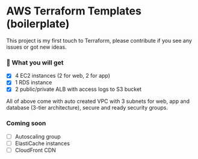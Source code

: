 # AWS Terraform Templates (boilerplate)
This project is my first touch to Terraform, please contribute if you see any issues or got new ideas.

### 🚀 What you will get
- [x] 4 EC2 instances (2 for web, 2 for app)
- [x] 1 RDS instance
- [x] 2 public/private ALB with access logs to S3 bucket

All of above come with auto created VPC with 3 subnets for web, app and database (3-tier architecture), secure and ready security groups.

### Coming soon
- [ ] Autoscaling group
- [ ] ElastiCache instances
- [ ] CloudFront CDN